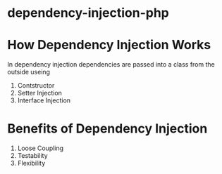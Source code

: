 # dependency-injection-php
# How Dependency Injection Works
 In dependency injection dependencies are passed into a class from the outside useing
 1. Contstructor
 2. Setter Injection
 3. Interface Injection
 # Benefits of Dependency Injection
 1. Loose Coupling
 2. Testability
 3. Flexibility
